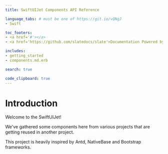 ```yaml
---
title: SwiftUIJet Components API Reference

language_tabs: # must be one of https://git.io/vQNgJ
- Swift

toc_footers:
- <a href='#'></a>
- <a href='https://github.com/slatedocs/slate'>Documentation Powered by Slate</a>

includes:
- getting_started
- components.md.erb

search: true

code_clipboard: true
---
```


# Introduction

Welcome to the SwiftUIJet!

We've gathered some components here from various projects that are getting reused in another project.

This project is heavily inspired by Antd, NativeBase and Bootstrap frameworks.
